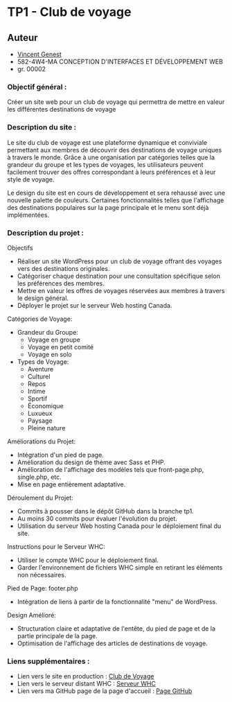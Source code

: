 # TP1 - Club de voyage

## Auteur

-   [Vincent Genest](https://github.com/vincent-genest)
-   582-4W4-MA CONCEPTION D'INTERFACES ET DÉVELOPPEMENT WEB
-   gr. 00002

### Objectif général :

Créer un site web pour un club de voyage qui permettra de mettre en valeur les différentes destinations de voyage

### Description du site :

Le site du club de voyage est une plateforme dynamique et conviviale permettant aux membres de découvrir des destinations de voyage uniques à travers le monde. Grâce à une organisation par catégories telles que la grandeur du groupe et les types de voyages, les utilisateurs peuvent facilement trouver des offres correspondant à leurs préférences et à leur style de voyage.

Le design du site est en cours de développement et sera rehaussé avec une nouvelle palette de couleurs. Certaines fonctionnalités telles que l'affichage des destinations populaires sur la page principale et le menu sont déjà implémentées.

### Description du projet :

Objectifs

-   Réaliser un site WordPress pour un club de voyage offrant des voyages vers des destinations originales.
-   Catégoriser chaque destination pour une consultation spécifique selon les préférences des membres.
-   Mettre en valeur les offres de voyages réservées aux membres à travers le design général.
-   Déployer le projet sur le serveur Web hosting Canada.

Catégories de Voyage:

-   Grandeur du Groupe:
    -   Voyage en groupe
    -   Voyage en petit comité
    -   Voyage en solo
-   Types de Voyage:
    -   Aventure
    -   Culturel
    -   Repos
    -   Intime
    -   Sportif
    -   Économique
    -   Luxueux
    -   Paysage
    -   Pleine nature

Améliorations du Projet:

-   Intégration d'un pied de page.
-   Amélioration du design de thème avec Sass et PHP.
-   Amélioration de l'affichage des modèles tels que front-page.php, single.php, etc.
-   Mise en page entièrement adaptative.

Déroulement du Projet:

-   Commits à pousser dans le dépôt GitHub dans la branche tp1.
-   Au moins 30 commits pour évaluer l'évolution du projet.
-   Utilisation du serveur Web hosting Canada pour le déploiement final du site.

Instructions pour le Serveur WHC:

-   Utiliser le compte WHC pour le déploiement final.
-   Garder l'environnement de fichiers WHC simple en retirant les éléments non nécessaires.

Pied de Page: footer.php

-   Intégration de liens à partir de la fonctionnalité "menu" de WordPress.

Design Amélioré:

-   Structuration claire et adaptative de l'entête, du pied de page et de la partie principale de la page.
-   Optimisation de l'affichage des articles de destinations de voyage.

### Liens supplémentaires :

-   Lien vers le site en production : [Club de Voyage](https://www.clubdevoyage.com)
-   Lien vers le serveur distant WHC : [Serveur WHC](https://www.whc.ca)
-   Lien vers ma GitHub page de la page d'accueil : [Page GitHub](https://vincent-genest.github.io/4w4-2024-gr2/)
